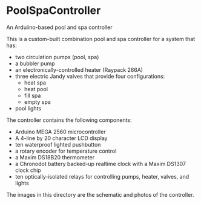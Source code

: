 PoolSpaController
=================

An Arduiino-based pool and spa controller

This is a custom-built combination pool and spa controller for a system that has:
 - two circulation pumps (pool, spa)
 - a bubbler pump
 - an electronically-controlled heater (Raypack 266A)
 - three electric Jandy valves that provide four configurations:
    - heat spa
    - heat pool
    - fill spa
    - empty spa
 - pool lights

The controller contains the following components:
 - Arduino MEGA 2560 microcontroller
 - A 4-line by 20 character LCD display
 - ten waterproof lighted pushbutton
 - a rotary encoder for temperature control
 - a Maxim DS18B20 thermometer
 - a Chronodot battery backed-up realtime clock with a Maxim DS1307 clock chip
 - ten optically-isolated relays for controlling pumps, heater, valves, and lights

The images in this directory are the schematic and photos of the controller.
